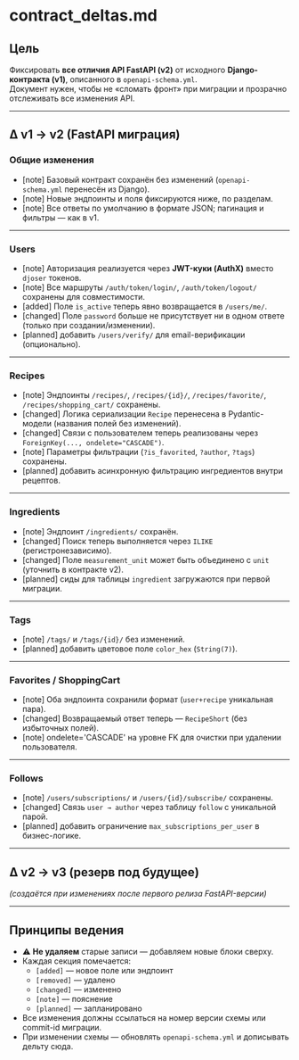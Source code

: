 # contract_deltas.md

## Цель
Фиксировать **все отличия API FastAPI (v2)** от исходного **Django-контракта (v1)**, описанного в `openapi-schema.yml`.  
Документ нужен, чтобы не «сломать фронт» при миграции и прозрачно отслеживать все изменения API.

---

## Δ v1 → v2 (FastAPI миграция)

### Общие изменения
- [note] Базовый контракт сохранён без изменений (`openapi-schema.yml` перенесён из Django).
- [note] Новые эндпоинты и поля фиксируются ниже, по разделам.
- [note] Все ответы по умолчанию в формате JSON; пагинация и фильтры — как в v1.

---

### Users
- [note] Авторизация реализуется через **JWT-куки (AuthX)** вместо `djoser` токенов.
- [note] Все маршруты `/auth/token/login/`, `/auth/token/logout/` сохранены для совместимости.
- [added] Поле `is_active` теперь явно возвращается в `/users/me/`.
- [changed] Поле `password` больше не присутствует ни в одном ответе (только при создании/изменении).
- [planned] добавить `/users/verify/` для email-верификации (опционально).

---

### Recipes
- [note] Эндпоинты `/recipes/`, `/recipes/{id}/`, `/recipes/favorite/`, `/recipes/shopping_cart/` сохранены.
- [changed] Логика сериализации `Recipe` перенесена в Pydantic-модели (названия полей без изменений).
- [changed] Связи с пользователем теперь реализованы через `ForeignKey(..., ondelete="CASCADE")`.
- [note] Параметры фильтрации (`?is_favorited`, `?author`, `?tags`) сохранены.
- [planned] добавить асинхронную фильтрацию ингредиентов внутри рецептов.

---

### Ingredients
- [note] Эндпоинт `/ingredients/` сохранён.
- [changed] Поиск теперь выполняется через `ILIKE` (регистронезависимо).
- [changed] Поле `measurement_unit` может быть объединено с `unit` (уточнить в контракте v2).
- [planned] сиды для таблицы `ingredient` загружаются при первой миграции.

---

### Tags
- [note] `/tags/` и `/tags/{id}/` без изменений.
- [planned] добавить цветовое поле `color_hex` (`String(7)`).

---

### Favorites / ShoppingCart
- [note] Оба эндпоинта сохранили формат (`user+recipe` уникальная пара).
- [changed] Возвращаемый ответ теперь — `RecipeShort` (без избыточных полей).
- [note] ondelete='CASCADE' на уровне FK для очистки при удалении пользователя.

---

### Follows
- [note] `/users/subscriptions/` и `/users/{id}/subscribe/` сохранены.
- [changed] Связь `user → author` через таблицу `follow` с уникальной парой.
- [planned] добавить ограничение `max_subscriptions_per_user` в бизнес-логике.

---

## Δ v2 → v3 (резерв под будущее)
*(создаётся при изменениях после первого релиза FastAPI-версии)*

---

## Принципы ведения
- ⚠️ **Не удаляем** старые записи — добавляем новые блоки сверху.  
- Каждая секция помечается:  
  - `[added]` — новое поле или эндпоинт  
  - `[removed]` — удалено  
  - `[changed]` — изменено  
  - `[note]` — пояснение  
  - `[planned]` — запланировано  
- Все изменения должны ссылаться на номер версии схемы или commit-id миграции.  
- При изменении схемы — обновлять `openapi-schema.yml` и дописывать дельту сюда.
